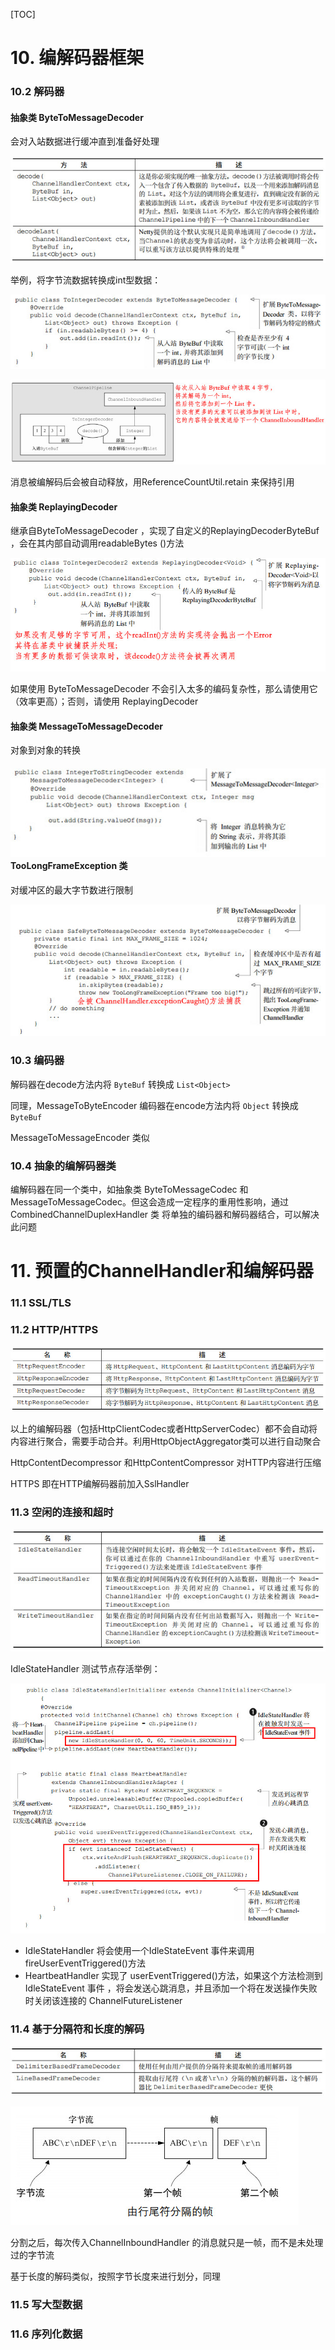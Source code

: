 [TOC]

# 10. 编解码器框架

### 10.2 解码器

#### 抽象类 ByteToMessageDecoder 

会对入站数据进行缓冲直到准备好处理

![](10-1.jpg)

举例，将字节流数据转换成int型数据：

![](10-2.jpg)

![](10-3.jpg)

消息被编解码后会被自动释放，用ReferenceCountUtil.retain 来保持引用

#### 抽象类 ReplayingDecoder 

继承自ByteToMessageDecoder ，实现了自定义的ReplayingDecoderByteBuf ，会在其内部自动调用readableBytes ()方法

![](10-4.jpg)

如果使用 ByteToMessageDecoder 不会引入太多的编码复杂性，那么请使用它（效率更高）；否则，请使用 ReplayingDecoder 

#### 抽象类 MessageToMessageDecoder 

对象到对象的转换

#### ![](10-5.jpg)TooLongFrameException 类 

对缓冲区的最大字节数进行限制

![](10-6.jpg)

### 10.3 编码器

解码器在decode方法内将 `ByteBuf` 转换成 `List<Object>`

同理，MessageToByteEncoder 编码器在encode方法内将 `Object` 转换成 `ByteBuf`

MessageToMessageEncoder 类似

### 10.4 抽象的编解码器类 

编解码器在同一个类中，如抽象类 ByteToMessageCodec 和 MessageToMessageCodec。但这会造成一定程序的重用性影响，通过CombinedChannelDuplexHandler 类 将单独的编码器和解码器结合，可以解决此问题 

# 11. 预置的ChannelHandler和编解码器

### 11.1 SSL/TLS

### 11.2 HTTP/HTTPS

![](10-7.jpg)

以上的编解码器（包括HttpClientCodec或者HttpServerCodec）都不会自动将内容进行聚合，需要手动合并。利用HttpObjectAggregator类可以进行自动聚合

HttpContentDecompressor 和HttpContentCompressor 对HTTP内容进行压缩

HTTPS 即在HTTP编解码器前加入SslHandler

### 11.3 空闲的连接和超时

![](10-8.jpg)

IdleStateHandler 测试节点存活举例：

![](10-9.jpg)

- IdleStateHandler 将会使用一个IdleStateEvent 事件来调用 fireUserEventTriggered()方法 
- HeartbeatHandler 实现了 userEventTriggered()方法，如果这个方法检测到 IdleStateEvent 事件 ，将会发送心跳消息，并且添加一个将在发送操作失败时关闭该连接的 ChannelFutureListener 

### 11.4 基于分隔符和长度的解码

![](10-10.jpg)

![](10-11.jpg)

分割之后，每次传入ChannelInboundHandler 的消息就只是一帧，而不是未处理过的字节流

基于长度的解码类似，按照字节长度来进行划分，同理

### 11.5 写大型数据

### 11.6 序列化数据

